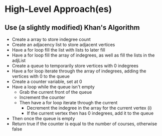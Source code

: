 # High-Level Approach(es)
## Use (a slightly modified) Khan's Algorithm
- Create a array to store indegree count
- Create an adjacency list to store adjacent vertices
- Have a for loop fill the list with lists to later fill
- Have a for loop fill the array of indegrees, as well as fill the lists in the adjList
- Create a queue to temporarily store vertices with 0 indegrees
- Have a for loop iterate through the array of indegrees, adding the vertices with 0 to the queue
- Create a counter variable, set at 0
- Have a loop while the queue isn't empty
  - Grab the current front of the queue
  - Increment the counter
  - Then have a for loop iterate through the current
    - Decrement the indegree in the array for the current vertex (i)
    - If the current vertex then has 0 indegrees, add it to the queue
- Then once the queue is empty
- Return true if the counter is equal to the number of courses, otherwise false
